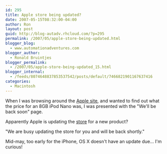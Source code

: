 ```yaml
---
id: 295
title: Apple store being updated?
date: 2007-05-15T08:32:00-04:00
author: Ron
layout: post
guid: http://blog-autadv.rhcloud.com/?p=295
permalink: /2007/05/apple-store-being-updated.html
blogger_blog:
  - www.automationadventures.com
blogger_author:
  - Ronald Bruintjes
blogger_permalink:
  - /2007/05/apple-store-being-updated_15.html
blogger_internal:
  - /feeds/8074648837853537542/posts/default/7466821901167637416
categories:
  - Macintosh
---
```

When I was browsing around the [Apple site](http://www.apple.com/), and wanted to find out what the price for an 8GB iPod Nano was, I was presented with the "We'll be back soon" page.

Apparently Apple is updating the [store](http://store.apple.com/) for a new product?

"We are busy updating the store for you and will be back shortly."

Mid-may, too early for the iPhone, OS X doesn't have an update due... I'm curious!